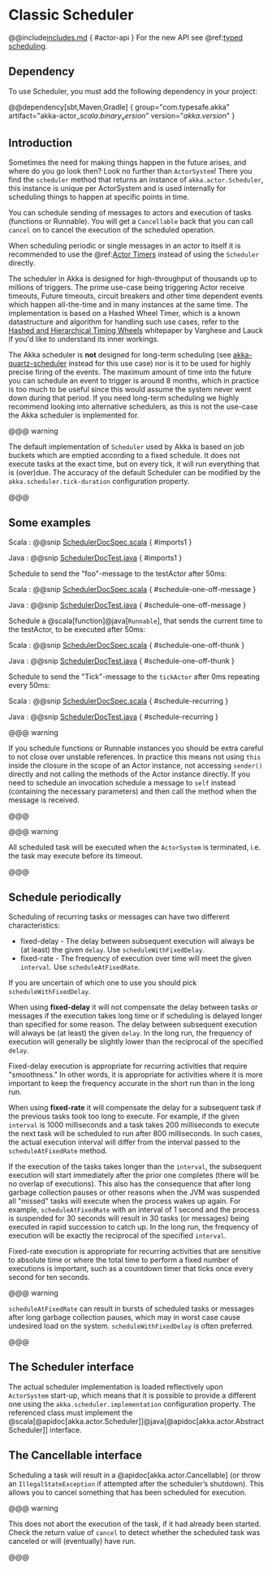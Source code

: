 # Classic Scheduler

@@include[includes.md](includes.md) { #actor-api }
For the new API see @ref:[typed scheduling](typed/interaction-patterns.md#typed-scheduling).

## Dependency

To use Scheduler, you must add the following dependency in your project:

@@dependency[sbt,Maven,Gradle] {
  group="com.typesafe.akka"
  artifact="akka-actor_$scala.binary_version$"
  version="$akka.version$"
}

## Introduction

Sometimes the need for making things happen in the future arises, and where do
you go look then?  Look no further than `ActorSystem`! There you find the
`scheduler` method that returns an instance of
`akka.actor.Scheduler`, this instance is unique per ActorSystem and is
used internally for scheduling things to happen at specific points in time.

You can schedule sending of messages to actors and execution of tasks
(functions or Runnable).  You will get a `Cancellable` back that you can call
`cancel` on to cancel the execution of the scheduled operation.

When scheduling periodic or single messages in an actor to itself it is recommended to
use the @ref:[Actor Timers](actors.md#actors-timers) instead of using the `Scheduler`
directly.

The scheduler in Akka is designed for high-throughput of thousands up to millions 
of triggers. The prime use-case being triggering Actor receive timeouts, Future timeouts,
circuit breakers and other time dependent events which happen all-the-time and in many 
instances at the same time. The implementation is based on a Hashed Wheel Timer, which is
a known datastructure and algorithm for handling such use cases, refer to the [Hashed and Hierarchical Timing Wheels](http://www.cs.columbia.edu/~nahum/w6998/papers/sosp87-timing-wheels.pdf) 
whitepaper by Varghese and Lauck if you'd like to understand its inner workings. 

The Akka scheduler is **not** designed for long-term scheduling (see [akka-quartz-scheduler](https://github.com/enragedginger/akka-quartz-scheduler) 
instead for this use case) nor is it to be used for highly precise firing of the events.
The maximum amount of time into the future you can schedule an event to trigger is around 8 months,
which in practice is too much to be useful since this would assume the system never went down during that period.
If you need long-term scheduling we highly recommend looking into alternative schedulers, as this
is not the use-case the Akka scheduler is implemented for.

@@@ warning

The default implementation of `Scheduler` used by Akka is based on job
buckets which are emptied according to a fixed schedule.  It does not
execute tasks at the exact time, but on every tick, it will run everything
that is (over)due.  The accuracy of the default Scheduler can be modified
by the `akka.scheduler.tick-duration` configuration property.

@@@

## Some examples

Scala
:  @@snip [SchedulerDocSpec.scala](/akka-docs/src/test/scala/docs/actor/SchedulerDocSpec.scala) { #imports1 }

Java
:  @@snip [SchedulerDocTest.java](/akka-docs/src/test/java/jdocs/actor/SchedulerDocTest.java) { #imports1 }

Schedule to send the "foo"-message to the testActor after 50ms:

Scala
:  @@snip [SchedulerDocSpec.scala](/akka-docs/src/test/scala/docs/actor/SchedulerDocSpec.scala) { #schedule-one-off-message } 

Java
:  @@snip [SchedulerDocTest.java](/akka-docs/src/test/java/jdocs/actor/SchedulerDocTest.java) { #schedule-one-off-message }

Schedule a @scala[function]@java[`Runnable`], that sends the current time to the testActor, to be executed after 50ms:

Scala
:  @@snip [SchedulerDocSpec.scala](/akka-docs/src/test/scala/docs/actor/SchedulerDocSpec.scala) { #schedule-one-off-thunk }

Java
:  @@snip [SchedulerDocTest.java](/akka-docs/src/test/java/jdocs/actor/SchedulerDocTest.java) { #schedule-one-off-thunk }

Schedule to send the "Tick"-message to the `tickActor` after 0ms repeating every 50ms:

Scala
:  @@snip [SchedulerDocSpec.scala](/akka-docs/src/test/scala/docs/actor/SchedulerDocSpec.scala) { #schedule-recurring }

Java
:  @@snip [SchedulerDocTest.java](/akka-docs/src/test/java/jdocs/actor/SchedulerDocTest.java) { #schedule-recurring }

@@@ warning

If you schedule functions or Runnable instances you should be extra careful
to not close over unstable references. In practice this means not using `this`
inside the closure in the scope of an Actor instance, not accessing `sender()` directly
and not calling the methods of the Actor instance directly. If you need to
schedule an invocation schedule a message to `self` instead (containing the
necessary parameters) and then call the method when the message is received.

@@@

@@@ warning

All scheduled task will be executed when the `ActorSystem` is terminated, i.e.
the task may execute before its timeout.

@@@

## Schedule periodically

Scheduling of recurring tasks or messages can have two different characteristics:

* fixed-delay - The delay between subsequent execution will always be (at least) the given `delay`.
  Use `scheduleWithFixedDelay`.
* fixed-rate - The frequency of execution over time will meet the given `interval`. Use `scheduleAtFixedRate`.

If you are uncertain of which one to use you should pick `scheduleWithFixedDelay`.

When using **fixed-delay** it will not compensate the delay between tasks or messages if the execution takes long
time or if scheduling is delayed longer than specified for some reason. The delay between subsequent execution
will always be (at least) the given `delay`. In the long run, the frequency of execution will generally be
slightly lower than the reciprocal of the specified `delay`.

Fixed-delay execution is appropriate for recurring activities that require "smoothness." In other words,
it is appropriate for activities where it is more important to keep the frequency accurate in the short run
than in the long run.

When using **fixed-rate** it will compensate the delay for a subsequent task if the previous tasks took
too long to execute. For example, if the given `interval` is 1000 milliseconds and a task takes 200 milliseconds to
execute the next task will be scheduled to run after 800 milliseconds. In such cases, the actual execution
interval will differ from the interval passed to the `scheduleAtFixedRate` method.

If the execution of the tasks takes longer than the `interval`, the subsequent execution will start immediately
after the prior one completes (there will be no overlap of executions). This also has the consequence that after
long garbage collection pauses or other reasons when the JVM was suspended all "missed" tasks will execute
when the process wakes up again. For example, `scheduleAtFixedRate` with an interval of 1 second and the process
is suspended for 30 seconds will result in 30 tasks (or messages) being executed in rapid succession to catch up.
In the long run, the frequency of execution will be exactly the reciprocal of the specified `interval`.

Fixed-rate execution is appropriate for recurring activities that are sensitive to absolute time
or where the total time to perform a fixed number of executions is important, such as a countdown
timer that ticks once every second for ten seconds.

@@@ warning

`scheduleAtFixedRate` can result in bursts of scheduled tasks or messages after long garbage collection pauses,
which may in worst case cause undesired load on the system. `scheduleWithFixedDelay` is often preferred.

@@@


## The Scheduler interface

The actual scheduler implementation is loaded reflectively upon
`ActorSystem` start-up, which means that it is possible to provide a
different one using the `akka.scheduler.implementation` configuration
property. The referenced class must implement the @scala[@apidoc[akka.actor.Scheduler]]@java[@apidoc[akka.actor.AbstractScheduler]]
interface.

## The Cancellable interface

Scheduling a task will result in a @apidoc[akka.actor.Cancellable] (or throw an
`IllegalStateException` if attempted after the scheduler’s shutdown).
This allows you to cancel something that has been scheduled for execution.

@@@ warning

This does not abort the execution of the task, if it had already been
started.  Check the return value of `cancel` to detect whether the
scheduled task was canceled or will (eventually) have run.

@@@

